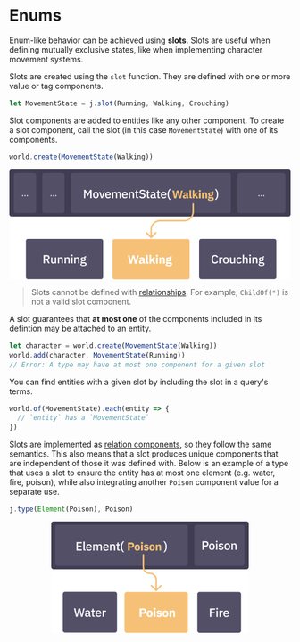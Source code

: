 # Enums

Enum-like behavior can be achieved using **slots**. Slots are useful when defining mutually exclusive states, like when implementing character movement systems.

Slots are created using the `slot` function. They are defined with one or more value or tag components.

```ts
let MovementState = j.slot(Running, Walking, Crouching)
```

Slot components are added to entities like any other component. To create a slot component, call the slot (in this case `MovementState`) with one of its components.

```ts
world.create(MovementState(Walking))
```

<img src="./images/slot.png" style="display: block; margin-left: auto; margin-right: auto; max-height: 200px">

> Slots cannot be defined with [relationships](./components-relationships.md). For example, `ChildOf(*)` is not a valid slot component.

A slot guarantees that **at most one** of the components included in its defintion may be attached to an entity.

```ts
let character = world.create(MovementState(Walking))
world.add(character, MovementState(Running))
// Error: A type may have at most one component for a given slot
```

You can find entities with a given slot by including the slot in a query's terms.

```ts
world.of(MovementState).each(entity => {
  // `entity` has a `MovementState`
})
```

Slots are implemented as [relation components](./components-relationships.md), so they follow the same semantics. This also means that a slot produces unique components that are independent of those it was defined with. Below is an example of a type that uses a slot to ensure the entity has at most one element (e.g. water, fire, poison), while also integrating another `Poison` component value for a separate use.

```ts
j.type(Element(Poison), Poison)
```

<img src="./images/slot-multi.png" style="display: block; margin-left: auto; margin-right: auto; max-height: 200px">
